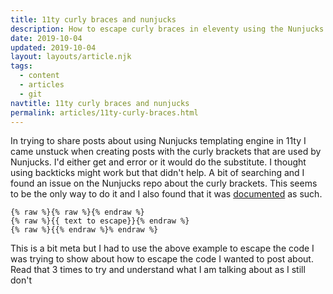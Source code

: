 ```yaml
---
title: 11ty curly braces and nunjucks
description: How to escape curly braces in eleventy using the Nunjucks templating engine
date: 2019-10-04
updated: 2019-10-04
layout: layouts/article.njk
tags:
  - content
  - articles
  - git
navtitle: 11ty curly braces and nunjucks
permalink: articles/11ty-curly-braces.html
---
```


In trying to share posts about using Nunjucks templating engine in 11ty I came unstuck when creating posts with the curly brackets that are used by Nunjucks. I'd either get and error or it would do the substitute.
I thought using backticks might work but that didn't help. A bit of searching and I found an issue on the Nunjucks repo about the curly brackets. This seems to be the only way to do it and I also found that it was [documented](https://mozilla.github.io/nunjucks/templating.html#raw) as such.

```
{% raw %}{% raw %}{% endraw %}
{% raw %}{{ text to escape}}{% endraw %}
{% raw %}{{% endraw %}% endraw %}
```

This is a bit meta but I had to use the above example to escape the code I was trying to show about how to escape the code I wanted to post about. Read that 3 times to try and understand what I am talking about as I still don't
